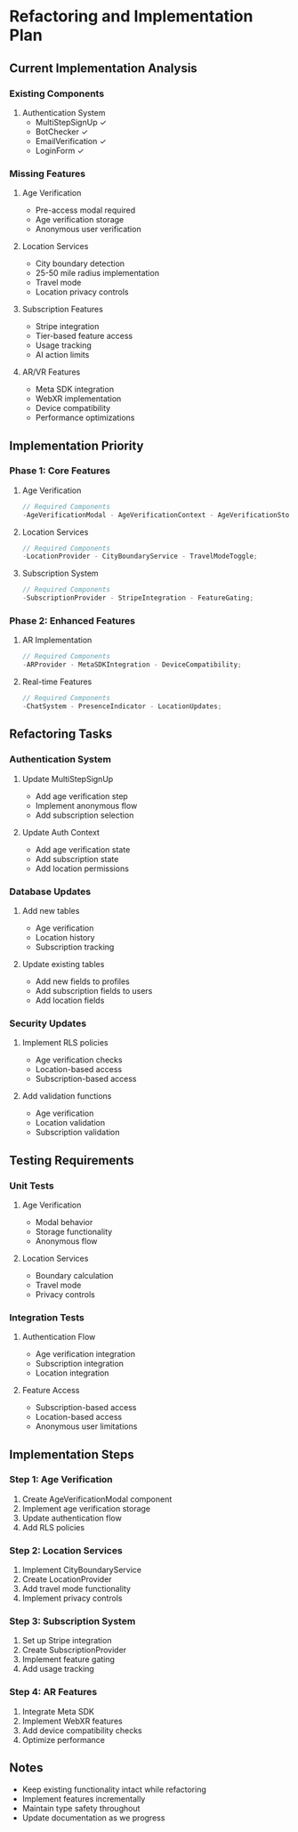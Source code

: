 # Refactoring and Implementation Plan

## Current Implementation Analysis

### Existing Components

1. Authentication System
   - MultiStepSignUp ✓
   - BotChecker ✓
   - EmailVerification ✓
   - LoginForm ✓

### Missing Features

1. Age Verification

   - Pre-access modal required
   - Age verification storage
   - Anonymous user verification

2. Location Services

   - City boundary detection
   - 25-50 mile radius implementation
   - Travel mode
   - Location privacy controls

3. Subscription Features

   - Stripe integration
   - Tier-based feature access
   - Usage tracking
   - AI action limits

4. AR/VR Features
   - Meta SDK integration
   - WebXR implementation
   - Device compatibility
   - Performance optimizations

## Implementation Priority

### Phase 1: Core Features

1. Age Verification

   ```typescript
   // Required Components
   -AgeVerificationModal - AgeVerificationContext - AgeVerificationStorage;
   ```

2. Location Services

   ```typescript
   // Required Components
   -LocationProvider - CityBoundaryService - TravelModeToggle;
   ```

3. Subscription System

   ```typescript
   // Required Components
   -SubscriptionProvider - StripeIntegration - FeatureGating;
   ```

### Phase 2: Enhanced Features

1. AR Implementation

   ```typescript
   // Required Components
   -ARProvider - MetaSDKIntegration - DeviceCompatibility;
   ```

2. Real-time Features

   ```typescript
   // Required Components
   -ChatSystem - PresenceIndicator - LocationUpdates;
   ```

## Refactoring Tasks

### Authentication System

1. Update MultiStepSignUp

   - Add age verification step
   - Implement anonymous flow
   - Add subscription selection

2. Update Auth Context

   - Add age verification state
   - Add subscription state
   - Add location permissions

### Database Updates

1. Add new tables

   - Age verification
   - Location history
   - Subscription tracking

2. Update existing tables

   - Add new fields to profiles
   - Add subscription fields to users
   - Add location fields

### Security Updates

1. Implement RLS policies

   - Age verification checks
   - Location-based access
   - Subscription-based access

2. Add validation functions

   - Age verification
   - Location validation
   - Subscription validation

## Testing Requirements

### Unit Tests

1. Age Verification

   - Modal behavior
   - Storage functionality
   - Anonymous flow

2. Location Services

   - Boundary calculation
   - Travel mode
   - Privacy controls

### Integration Tests

1. Authentication Flow

   - Age verification integration
   - Subscription integration
   - Location integration

2. Feature Access

   - Subscription-based access
   - Location-based access
   - Anonymous user limitations

## Implementation Steps

### Step 1: Age Verification

1. Create AgeVerificationModal component
2. Implement age verification storage
3. Update authentication flow
4. Add RLS policies

### Step 2: Location Services

1. Implement CityBoundaryService
2. Create LocationProvider
3. Add travel mode functionality
4. Implement privacy controls

### Step 3: Subscription System

1. Set up Stripe integration
2. Create SubscriptionProvider
3. Implement feature gating
4. Add usage tracking

### Step 4: AR Features

1. Integrate Meta SDK
2. Implement WebXR features
3. Add device compatibility checks
4. Optimize performance

## Notes

- Keep existing functionality intact while refactoring
- Implement features incrementally
- Maintain type safety throughout
- Update documentation as we progress

